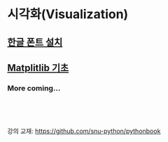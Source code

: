 # 시각화(Visualization)

## [한글 폰트 설치](korean-fonts-setup.md)

## [Matplitlib 기초](matplotlib.md)


### More coming...

<pre>



</pre>
강의 교재: <https://github.com/snu-python/pythonbook>
